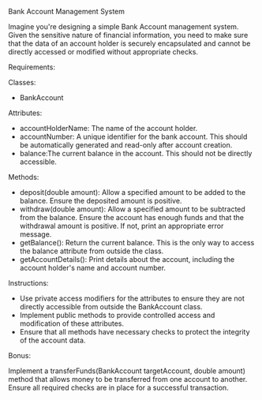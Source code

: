 Bank Account Management System

Imagine you're designing a simple Bank Account management system.
Given the sensitive nature of financial information, you need to make sure that the data of an account
holder is securely encapsulated and cannot be directly accessed or modified without appropriate checks.

Requirements:

Classes:

- BankAccount

Attributes:

- accountHolderName: The name of the account holder.
- accountNumber: A unique identifier for the bank account. This should be automatically
  generated and read-only after account creation.
- balance:The current balance in the account. This should not be directly accessible.

Methods:

- deposit(double amount): Allow a specified amount to be added to the balance. Ensure the deposited amount is positive.
- withdraw(double amount): Allow a specified amount to be subtracted from the balance. Ensure the account has enough
  funds and that the withdrawal amount is positive. If not, print an appropriate error message.
- getBalance(): Return the current balance. This is the only way to access the balance attribute from outside the class.
- getAccountDetails(): Print details about the account, including the account holder's name and account number.

Instructions:

- Use private access modifiers for the attributes to ensure they are not directly accessible from outside the
  BankAccount class.
- Implement public methods to provide controlled access and modification of these attributes.
- Ensure that all methods have necessary checks to protect the integrity of the account data.

Bonus:

Implement a transferFunds(BankAccount targetAccount, double amount) method that allows money to be transferred from one
account to another. Ensure all required checks are in place for a successful transaction.